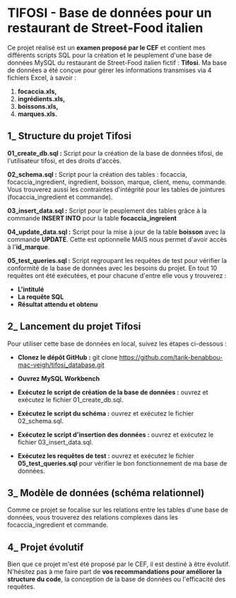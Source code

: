 # TIFOSI - Base de données pour un restaurant de Street-Food italien
Ce projet réalisé est un **examen proposé par le CEF** et contient mes différents scripts SQL pour la création et le peuplement d'une base de données MySQL du restaurant de Street-Food italien fictif : **Tifosi**. 
Ma base de données a été conçue pour gérer les informations transmises via 4 fichiers Excel, à savoir : 
1. **focaccia.xls,**
2. **ingrédients.xls,**
3. **boissons.xls,**
4. **marques.xls.**

## 1_ Structure du projet Tifosi
**01_create_db.sql :** Script pour la création de la base de données tifosi, de l'utilisateur tifosi, et des droits d'accès.

**02_schema.sql :** Script pour la création des tables : focaccia, focaccia_ingredient, ingredient, boisson, marque, client, menu, commande. 
Vous trouverez aussi les contraintes d'intégrité pour les tables de jointures (focaccia_ingredient et commande).

**03_insert_data.sql :** Script pour le peuplement des tables grâce à la commande **INSERT INTO** pour la table **focaccia_ingreient**

**04_update_data.sql :** Script pour la mise à jour de la table **boisson** avec la commande **UPDATE**. Cette est optionnelle MAIS nous permet d'avoir accès à l'**id_marque**.

**05_test_queries.sql :** Script regroupant les requêtes de test pour vérifier la conformité de la base de données avec les besoins du projet. En tout 10 requêtes ont été exécutées, et pour chacune d'entre elle vous y trouverez : 
- **L'intitulé**
- **La requête SQL**
- **Résultat attendu et obtenu**

## 2_ Lancement du projet Tifosi
Pour utiliser cette base de données en local, suivez les étapes ci-dessous :

- **Clonez le dépôt GitHub :**
git clone https://github.com/tarik-benabbou-mac-veigh/tifosi_database.git

- **Ouvrez MySQL Workbench**

- **Exécutez le script de création de la base de données :** ouvrez et exécutez le fichier 01_create_db.sql.

- **Exécutez le script du schéma :** ouvrez et exécutez le fichier 02_schema.sql.

- **Exécutez le script d'insertion des données :** ouvrez et exécutez le fichier 03_insert_data.sql.

- **Exécutez les requêtes de test :** ouvrez et exécutez le fichier **05_test_queries.sql** pour vérifier le bon fonctionnement de ma base de données.

## 3_ Modèle de données (schéma relationnel)
Comme ce projet se focalise sur les relations entre les tables d'une base de données, vous trouverez des relations complexes dans les focaccia_ingredient et commande.

## 4_ Projet évolutif
Bien que ce projet m'est été proposé par le CEF, il est destiné à être évolutif. 
N'hésitez pas à me faire part de **vos recommandations pour améliorer la structure du code**, la conception de la base de données ou l'efficacité des requêtes.
